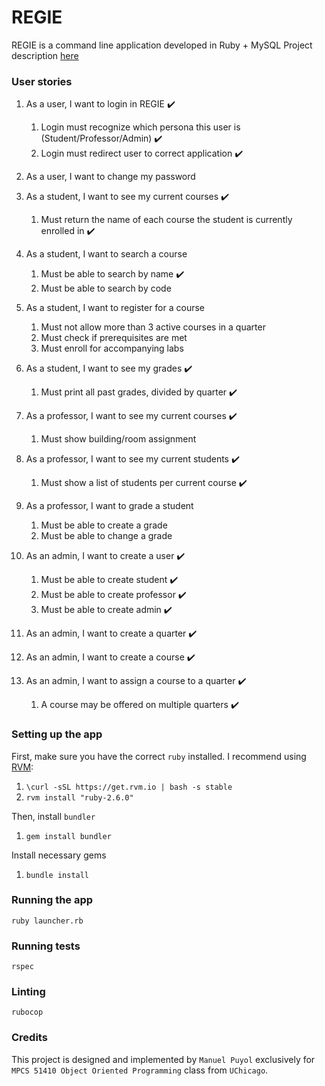 # REGIE

REGIE is a command line application developed in Ruby + MySQL
Project description [here](https://classes.cs.uchicago.edu/archive/2020/winter/51410-1/project.description.html)

### User stories

1. As a user, I want to login in REGIE :heavy_check_mark:
    1. Login must recognize which persona this user is (Student/Professor/Admin) :heavy_check_mark:
    2. Login must redirect user to correct application :heavy_check_mark:

2. As a user, I want to change my password

3. As a student, I want to see my current courses :heavy_check_mark:
    1. Must return the name of each course the student is currently enrolled in :heavy_check_mark:

4. As a student, I want to search a course
    1. Must be able to search by name :heavy_check_mark:
    2. Must be able to search by code

5. As a student, I want to register for a course
    1. Must not allow more than 3 active courses in a quarter
    2. Must check if prerequisites are met
    3. Must enroll for accompanying labs

6. As a student, I want to see my grades :heavy_check_mark:
    1. Must print all past grades, divided by quarter :heavy_check_mark:

7. As a professor, I want to see my current courses :heavy_check_mark:
    1. Must show building/room assignment

8. As a professor, I want to see my current students :heavy_check_mark:
    1. Must show a list of students per current course :heavy_check_mark:

9. As a professor, I want to grade a student
    1. Must be able to create a grade
    2. Must be able to change a grade

10. As an admin, I want to create a user :heavy_check_mark:
    1. Must be able to create student :heavy_check_mark:
    2. Must be able to create professor :heavy_check_mark:
    3. Must be able to create admin :heavy_check_mark:

11. As an admin, I want to create a quarter :heavy_check_mark:

12. As an admin, I want to create a course :heavy_check_mark:

13. As an admin, I want to assign a course to a quarter :heavy_check_mark:
    1. A course may be offered on multiple quarters :heavy_check_mark:

### Setting up the app

First, make sure you have the correct `ruby` installed. I recommend using [RVM](https://rvm.io):

1. `\curl -sSL https://get.rvm.io | bash -s stable`
2. `rvm install "ruby-2.6.0"`

Then, install `bundler`

1. `gem install bundler`

Install necessary gems

1. `bundle install`

### Running the app

`ruby launcher.rb`

### Running tests

`rspec`

### Linting

`rubocop`

### Credits

This project is designed and implemented by `Manuel Puyol` exclusively for `MPCS 51410 Object Oriented Programming` class from `UChicago`.
